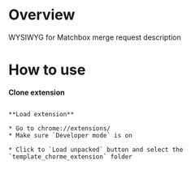 # Overview

WYSIWYG for Matchbox merge request description


# How to use

**Clone extension**


```

**Load extension**

* Go to chrome://extensions/
* Make sure `Developer mode` is on

* Click to `Load unpacked` button and select the `template_chorme_extension` folder
